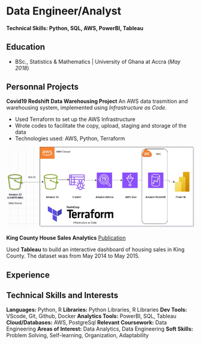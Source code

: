 # Data Engineer/Analyst

#### Technical Skills: Python, SQL, AWS, PowerBI, Tableau

## Education
- BSc., Statistics & Mathematics | University of Ghana at Accra (_May 2018_)

## Personnal Projects
**Covid19 Redshift Data Warehousing Project**
An AWS data trasmition and warehousing system, implemented using _Infrastructure as Code_.

- Used Terraform to set up the AWS Infrastructure
- Wrote codes to facilitate the copy, upload, staging and storage of the data
- Technologies used: AWS, Python, Terraform

![Project Architecture Diagram](/assets/img/Covid19-DE-Project-Architecture.drawio%20(1).jpg)

**King County House Sales Analytics**
[Publication](https://public.tableau.com/app/profile/frank.fugah/viz/TRIAL1_17022674329510/KingCountyHouseSales?publish=yes)

Used **Tableau** to build an interactive dashboard of housing sales in King County. The dataset was from May 2014 to May 2015.

## Experience


## Technical Skills and Interests
**Languages:** Python, R
**Libraries:** Python Libraries, R Libraries
**Dev Tools:** VScode, Git, Github, Docker
**Analytics Tools:** PowerBI, SQL, Tableau
**Cloud/Databases:** AWS, PostgreSql
**Relevant Coursework:** Data Engineering
**Areas of Interest:** Data Analytics, Data Engineering
**Soft Skills:** Problem Solving, Self-learning, Organization, Adaptability
